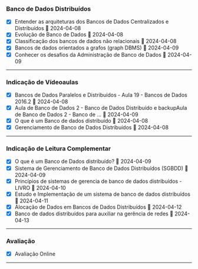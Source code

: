 ### Banco de Dados Distribuídos  
- [x] Entender as arquiteturas dos Bancos de Dados Centralizados e Distribuídos 📅 2024-04-08 
- [x] Evolução de Banco de Dados  📅 2024-04-08
- [x] Classificação dos bancos de dados não relacionais  📅 2024-04-08
- [x] Bancos de dados orientados a grafos (graph DBMS)   📅 2024-04-09
- [x] Conhecer os desafios da Administração de Banco de Dados  📅 2024-04-09
---
### Indicação de Vídeoaulas  
- [x] Bancos de Dados Paralelos e Distribuídos - Aula 19 - Bancos de Dados 2016.2  📅 2024-04-08
- [x] Aula de Banco de Dados 2 - Banco de Dados Distribuído e backupAula de Banco de Dados 2 - Banco de ...  📅 2024-04-09
- [x] O que é um Banco de dados distribuído  📅 2024-04-08
- [x] Gerenciamento de Banco de Dados Distribuídos  📅 2024-04-08
---
### Indicação de Leitura Complementar  
- [x] O que é um Banco de Dados distribuído?  📅 2024-04-09
- [x] Sistema de Gerenciamento de Banco de Dados Distribuídos (SGBDD)  📅 2024-04-09
- [x] Princípios de sistemas de gerencia de banco de dados distribuídos - LIVRO  📅 2024-04-10
- [x] Estudo e Implementação de um sistema de banco de dados distribuídos   📅 2024-04-11
- [x] Alocação de Dados em Bancos de Dados Distribuídos  📅 2024-04-12
- [x] Banco de dados distribuídos para auxiliar na gerência de redes  📅 2024-04-13
---
### Avaliação  
- [x] Avaliação Online
---
